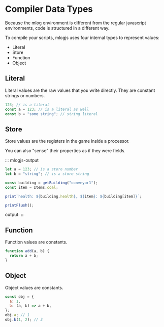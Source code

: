 # Compiler Data Types

Because the mlog environment is different from the regular javascript environments, code is structured in a different way.

To compile your scripts, mlogjs uses four internal types to represent values:

- Literal
- Store
- Function
- Object

## Literal

Literal values are the raw values that you write directly. They are constant strings or numbers.

```js
123; // is a literal
const a = 123; // is a literal as well
const b = "some string"; // string literal
```

## Store

Store values are the registers in the game inside a processor.

You can also "sense" their properties as if they were fields.

::: mlogjs-output

```js
let a = 123; // is a store number
let b = "string"; // is a store string

const building = getBuilding("conveyor1");
const item = Items.coal;

print`health: ${building.health}, ${item}: ${building[item]}`;

printFlush();
```

output:
:::

## Function

Function values are constants.

```js
function add(a, b) {
  return a + b;
}
```

## Object

Object values are constants.

```js
const obj = {
  a: 1,
  b: (a, b) => a + b,
};
obj.a; // 1
obj.b(1, 2); // 3
```
